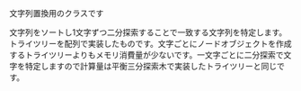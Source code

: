 文字列置換用のクラスです

文字列をソートし1文字ずつ二分探索することで一致する文字列を特定します。トライツリーを配列で実装したものです。文字ごとにノードオブジェクトを作成するトライツリーよりもメモリ消費量が少ないです。一文字ごとに二分探索で文字を特定しますので計算量は平衡三分探索木で実装したトライツリーと同じです。

